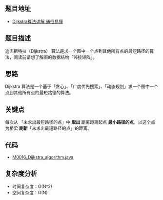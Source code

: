 <!--
 * @Date        : 2020-05-02 20:37:47
 * @LastEditors : anlzou
 * @Github      : https://github.com/anlzou
 * @LastEditTime: 2020-05-02 20:43:01
 * @FilePath    : \algorithm\templates\problems.md
 * @Describe    : 
 -->
## 题目地址

- [Dijkstra算法详解 通俗易懂](https://zhuanlan.zhihu.com/p/338414118)

## 题目描述
迪杰斯特拉（Dijkstra） 算法是求一个图中一个点到其他所有点的最短路径的算法，阅读前请想了解图的数据结构「邻接矩阵」。

## 思路
Dijkstra 算法是一个基于「贪心」、「广度优先搜索」、「动态规划」求一个图中一个点到其他所有点的最短路径的算法。

## 关键点
每次从 「未求出最短路径的点」中 **取出** 距离距离起点 **最小路径的点**，以这个点为桥梁 **刷新**「未求出最短路径的点」的距离。

## 代码
- [M0016_Dijkstra_algorithm.java](../../code/code_myself/M0016_Dijkstra_algorithm.java)

## 复杂度分析

- 时间复杂度：O(N^2)
- 空间复杂度：O(N)